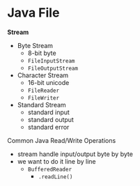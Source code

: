 <extoc></extoc>

# Java File

**Stream**

- Byte Stream
    - 8-bit byte
    - `FileInputStream`
    - `FileOutputStream`
- Character Stream
    - 16-bit unicode
    - `FileReader`
    - `FileWriter`
- Standard Stream
    - standard input
    - standard output
    - standard error

Common Java Read/Write Operations

- stream handle input/output byte by byte
- we want to do it line by line
    - `BufferedReader`
        - `.readLine()`